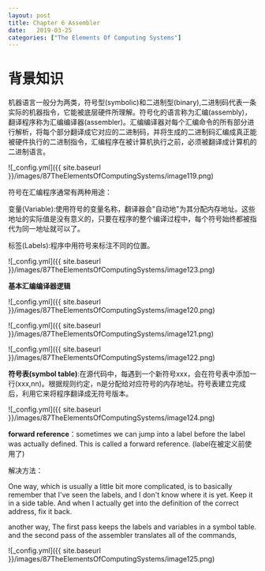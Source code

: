 ```yaml
---
layout: post
title: Chapter 6 Assembler
date:   2019-03-25
categories: ["The Elements Of Computing Systems"]
---
```


# 背景知识

机器语言一般分为两类，符号型(symbolic)和二进制型(binary),二进制码代表一条实际的机器指令，它能被底层硬件所理解。符号化的语言称为汇编(assembly)，翻译程序称为汇编编译器(assembler)。汇编编译器对每个汇编命令的所有部分进行解析，将每个部分翻译成它对应的二进制码，并将生成的二进制码汇编成真正能被硬件执行的二进制指令，汇编程序在被计算机执行之前，必须被翻译成计算机的二进制语言。

![_config.yml]({{ site.baseurl }}/images/87TheElementsOfComputingSystems/image119.png)

符号在汇编程序通常有两种用途：  

变量(Variable):使用符号的变量名称，翻译器会"自动地"为其分配内存地址。这些地址的实际值是没有意义的，只要在程序的整个编译过程中，每个符号始终都被指代为同一地址就可以了。

标签(Labels):程序中用符号来标注不同的位置。

![_config.yml]({{ site.baseurl }}/images/87TheElementsOfComputingSystems/image123.png)

**基本汇编编译器逻辑**

![_config.yml]({{ site.baseurl }}/images/87TheElementsOfComputingSystems/image120.png)  

![_config.yml]({{ site.baseurl }}/images/87TheElementsOfComputingSystems/image121.png)  

![_config.yml]({{ site.baseurl }}/images/87TheElementsOfComputingSystems/image122.png)  

**符号表(symbol table)**:在源代码中，每遇到一个新符号xxx，会在符号表中添加一行(xxx,nn)。根据规则约定，n是分配给对应符号的内存地址。符号表建立完成后，利用它来将程序翻译成无符号版本。

![_config.yml]({{ site.baseurl }}/images/87TheElementsOfComputingSystems/image124.png)


**forward reference**：sometimes we can jump into a label before the label was actually defined. This is called a forward reference. (label在被定义前使用了)

解决方法：  

One way, which is usually a little bit more complicated, is to basically remember that I've seen the labels, and I don't know where it is yet. Keep it in a side table. And when I actually get into the definition of the correct address, fix it back.

another way, The first pass keeps the labels and variables in a symbol table. and the second pass of the assembler translates all of the commands,

![_config.yml]({{ site.baseurl }}/images/87TheElementsOfComputingSystems/image125.png)
